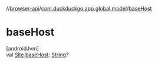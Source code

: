 //[browser-api](../../index.md)/[com.duckduckgo.app.global.model](index.md)/[baseHost](base-host.md)

# baseHost

[androidJvm]\
val [Site](-site/index.md).[baseHost](base-host.md): [String](https://kotlinlang.org/api/latest/jvm/stdlib/kotlin/-string/index.html)?
